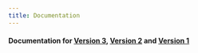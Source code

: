 ```yaml
---
title: Documentation
---
```


#### Documentation for [Version 3](/version3.html), [Version 2](/version2.html) and [Version 1](/version1.html)

